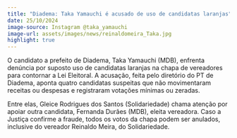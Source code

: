 ```yaml
---
title: "Diadema: Taka Yamauchi é acusado de uso de candidatas laranjas"
date: 25/10/2024 
image-source: Instagram @taka_yamauchi
image-url: assets/images/news/reinaldomeira_Taka.jpg
highlight: true
---
```


O candidato a prefeito de Diadema, Taka Yamauchi (MDB), enfrenta denúncia por suposto uso de candidatas laranjas na chapa de vereadores para contornar a Lei Eleitoral. A acusação, feita pelo diretório do PT de Diadema, aponta quatro candidatas suspeitas que não movimentaram receitas ou despesas e registraram votações mínimas ou zeradas.

Entre elas, Gleice Rodrigues dos Santos (Solidariedade) chama atenção por apoiar outra candidata, Fernanda Durães (MDB), eleita vereadora. Caso a Justiça confirme a fraude, todos os votos da chapa podem ser anulados, inclusive do vereador Reinaldo Meira, do Solidariedade.
